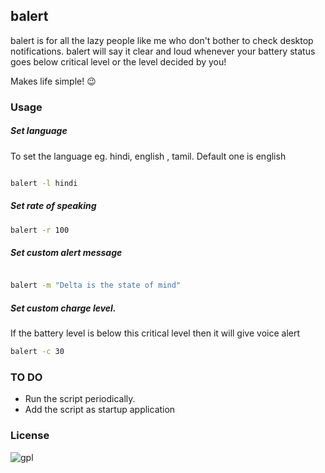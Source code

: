 ## balert

balert is for all the lazy people like me who don't bother to check desktop notifications. balert 
will say it clear and loud whenever your battery status goes below critical level or the level decided by you! 

Makes life simple! :wink:

### Usage

##### Set language
To set the language eg. hindi, english , tamil. Default one is english
```sh

balert -l hindi

```

##### Set rate of speaking
```sh
balert -r 100

```

##### Set custom alert message
```sh

balert -m "Delta is the state of mind"

```

##### Set custom charge level. 
If the battery level is below this critical level then it will give voice alert

```sh
balert -c 30

```
### TO DO
- Run the script periodically.
- Add the script as startup application


### License
![gpl](https://cloud.githubusercontent.com/assets/7397433/9025904/67008062-3936-11e5-8803-e5b164a0dfc0.png)
